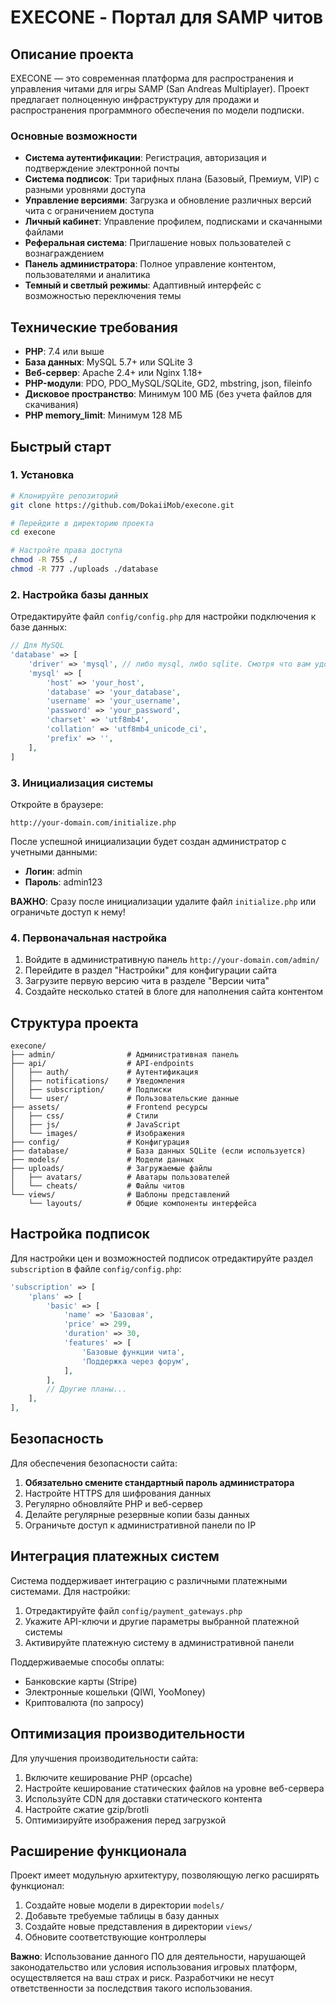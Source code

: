 # EXECONE - Портал для SAMP читов

## Описание проекта

EXECONE — это современная платформа для распространения и управления читами для игры SAMP (San Andreas Multiplayer). Проект предлагает полноценную инфраструктуру для продажи и распространения программного обеспечения по модели подписки.

### Основные возможности

- **Система аутентификации**: Регистрация, авторизация и подтверждение электронной почты
- **Система подписок**: Три тарифных плана (Базовый, Премиум, VIP) с разными уровнями доступа
- **Управление версиями**: Загрузка и обновление различных версий чита с ограничением доступа
- **Личный кабинет**: Управление профилем, подписками и скачанными файлами
- **Реферальная система**: Приглашение новых пользователей с вознаграждением
- **Панель администратора**: Полное управление контентом, пользователями и аналитика
- **Темный и светлый режимы**: Адаптивный интерфейс с возможностью переключения темы

## Технические требования

- **PHP**: 7.4 или выше
- **База данных**: MySQL 5.7+ или SQLite 3
- **Веб-сервер**: Apache 2.4+ или Nginx 1.18+
- **PHP-модули**: PDO, PDO_MySQL/SQLite, GD2, mbstring, json, fileinfo
- **Дисковое пространство**: Минимум 100 МБ (без учета файлов для скачивания)
- **PHP memory_limit**: Минимум 128 МБ

## Быстрый старт

### 1. Установка

```bash
# Клонируйте репозиторий
git clone https://github.com/DokaiiMob/execone.git

# Перейдите в директорию проекта
cd execone

# Настройте права доступа
chmod -R 755 ./
chmod -R 777 ./uploads ./database
```

### 2. Настройка базы данных

Отредактируйте файл `config/config.php` для настройки подключения к базе данных:

```php
// Для MySQL
'database' => [
    'driver' => 'mysql', // либо mysql, либо sqlite. Смотря что вам удобнее
    'mysql' => [
        'host' => 'your_host',
        'database' => 'your_database',
        'username' => 'your_username',
        'password' => 'your_password',
        'charset' => 'utf8mb4',
        'collation' => 'utf8mb4_unicode_ci',
        'prefix' => '',
    ],
]
```

### 3. Инициализация системы

Откройте в браузере:

```
http://your-domain.com/initialize.php
```

После успешной инициализации будет создан администратор с учетными данными:
- **Логин**: admin
- **Пароль**: admin123

**ВАЖНО**: Сразу после инициализации удалите файл `initialize.php` или ограничьте доступ к нему!

### 4. Первоначальная настройка

1. Войдите в административную панель `http://your-domain.com/admin/`
2. Перейдите в раздел "Настройки" для конфигурации сайта
3. Загрузите первую версию чита в разделе "Версии чита"
4. Создайте несколько статей в блоге для наполнения сайта контентом

## Структура проекта

```
execone/
├── admin/                # Административная панель
├── api/                  # API-endpoints
│   ├── auth/             # Аутентификация
│   ├── notifications/    # Уведомления
│   ├── subscription/     # Подписки
│   └── user/             # Пользовательские данные
├── assets/               # Frontend ресурсы
│   ├── css/              # Стили
│   ├── js/               # JavaScript
│   └── images/           # Изображения
├── config/               # Конфигурация
├── database/             # База данных SQLite (если используется)
├── models/               # Модели данных
├── uploads/              # Загружаемые файлы
│   ├── avatars/          # Аватары пользователей
│   └── cheats/           # Файлы читов
└── views/                # Шаблоны представлений
    └── layouts/          # Общие компоненты интерфейса
```

## Настройка подписок

Для настройки цен и возможностей подписок отредактируйте раздел `subscription` в файле `config/config.php`:

```php
'subscription' => [
    'plans' => [
        'basic' => [
            'name' => 'Базовая',
            'price' => 299,
            'duration' => 30,
            'features' => [
                'Базовые функции чита',
                'Поддержка через форум',
            ],
        ],
        // Другие планы...
    ],
],
```

## Безопасность

Для обеспечения безопасности сайта:

1. **Обязательно смените стандартный пароль администратора**
2. Настройте HTTPS для шифрования данных
3. Регулярно обновляйте PHP и веб-сервер
4. Делайте регулярные резервные копии базы данных
5. Ограничьте доступ к административной панели по IP

## Интеграция платежных систем

Система поддерживает интеграцию с различными платежными системами. Для настройки:

1. Отредактируйте файл `config/payment_gateways.php`
2. Укажите API-ключи и другие параметры выбранной платежной системы
3. Активируйте платежную систему в административной панели

Поддерживаемые способы оплаты:
- Банковские карты (Stripe)
- Электронные кошельки (QIWI, YooMoney)
- Криптовалюта (по запросу)

## Оптимизация производительности

Для улучшения производительности сайта:

1. Включите кеширование PHP (opcache)
2. Настройте кеширование статических файлов на уровне веб-сервера
3. Используйте CDN для доставки статического контента
4. Настройте сжатие gzip/brotli
5. Оптимизируйте изображения перед загрузкой

## Расширение функционала

Проект имеет модульную архитектуру, позволяющую легко расширять функционал:

1. Создайте новые модели в директории `models/`
2. Добавьте требуемые таблицы в базу данных
3. Создайте новые представления в директории `views/`
4. Обновите соответствующие контроллеры

**Важно**: Использование данного ПО для деятельности, нарушающей законодательство или условия использования игровых платформ, осуществляется на ваш страх и риск. Разработчики не несут ответственности за последствия такого использования.